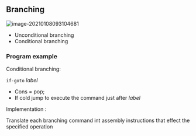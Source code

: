 ## Branching

![image-20210108093104681](https://loyioblog.oss-cn-beijing.aliyuncs.com/LoyioBlog/202101088hkUSW.png)

- Unconditional branching
- Conditional branching



### Program example

Conditional branching:

`if-goto` _label_

- Cons = pop;
- If cold jump to execute the command just after *label*



Implementation :

Translate each branching command int assembly instructions that effect the specified operation






